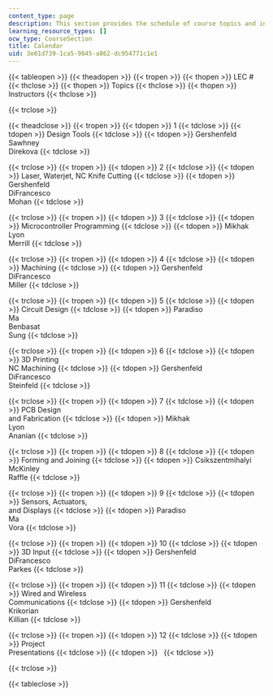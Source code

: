 ```yaml
---
content_type: page
description: This section provides the schedule of course topics and instructors.
learning_resource_types: []
ocw_type: CourseSection
title: Calendar
uid: 3e61d739-1ca5-9845-a862-dc954771c1e1
---
```


{{< tableopen >}}
{{< theadopen >}}
{{< tropen >}}
{{< thopen >}}
LEC #
{{< thclose >}}
{{< thopen >}}
Topics
{{< thclose >}}
{{< thopen >}}
Instructors
{{< thclose >}}

{{< trclose >}}

{{< theadclose >}}
{{< tropen >}}
{{< tdopen >}}
1
{{< tdclose >}}
{{< tdopen >}}
Design Tools
{{< tdclose >}}
{{< tdopen >}}
Gershenfeld  
Sawhney  
Direkova
{{< tdclose >}}

{{< trclose >}}
{{< tropen >}}
{{< tdopen >}}
2
{{< tdclose >}}
{{< tdopen >}}
Laser, Waterjet, NC Knife Cutting
{{< tdclose >}}
{{< tdopen >}}
Gershenfeld  
DiFrancesco  
Mohan
{{< tdclose >}}

{{< trclose >}}
{{< tropen >}}
{{< tdopen >}}
3
{{< tdclose >}}
{{< tdopen >}}
Microcontroller Programming
{{< tdclose >}}
{{< tdopen >}}
Mikhak  
Lyon  
Merrill
{{< tdclose >}}

{{< trclose >}}
{{< tropen >}}
{{< tdopen >}}
4
{{< tdclose >}}
{{< tdopen >}}
Machining
{{< tdclose >}}
{{< tdopen >}}
Gershenfeld  
DiFrancesco  
Miller
{{< tdclose >}}

{{< trclose >}}
{{< tropen >}}
{{< tdopen >}}
5
{{< tdclose >}}
{{< tdopen >}}
Circuit Design
{{< tdclose >}}
{{< tdopen >}}
Paradiso  
Ma  
Benbasat  
Sung
{{< tdclose >}}

{{< trclose >}}
{{< tropen >}}
{{< tdopen >}}
6
{{< tdclose >}}
{{< tdopen >}}
3D Printing  
NC Machining
{{< tdclose >}}
{{< tdopen >}}
Gershenfeld  
DiFrancesco  
Steinfeld
{{< tdclose >}}

{{< trclose >}}
{{< tropen >}}
{{< tdopen >}}
7
{{< tdclose >}}
{{< tdopen >}}
PCB Design  
and Fabrication
{{< tdclose >}}
{{< tdopen >}}
Mikhak  
Lyon  
Ananian
{{< tdclose >}}

{{< trclose >}}
{{< tropen >}}
{{< tdopen >}}
8
{{< tdclose >}}
{{< tdopen >}}
Forming and Joining
{{< tdclose >}}
{{< tdopen >}}
Csikszentmihalyi  
McKinley  
Raffle
{{< tdclose >}}

{{< trclose >}}
{{< tropen >}}
{{< tdopen >}}
9
{{< tdclose >}}
{{< tdopen >}}
Sensors, Actuators,  
and Displays
{{< tdclose >}}
{{< tdopen >}}
Paradiso  
Ma  
Vora
{{< tdclose >}}

{{< trclose >}}
{{< tropen >}}
{{< tdopen >}}
10
{{< tdclose >}}
{{< tdopen >}}
3D Input
{{< tdclose >}}
{{< tdopen >}}
Gershenfeld  
DiFrancesco  
Parkes
{{< tdclose >}}

{{< trclose >}}
{{< tropen >}}
{{< tdopen >}}
11
{{< tdclose >}}
{{< tdopen >}}
Wired and Wireless  
Communications
{{< tdclose >}}
{{< tdopen >}}
Gershenfeld  
Krikorian  
Killian
{{< tdclose >}}

{{< trclose >}}
{{< tropen >}}
{{< tdopen >}}
12
{{< tdclose >}}
{{< tdopen >}}
Project  
Presentations
{{< tdclose >}}
{{< tdopen >}}
 
{{< tdclose >}}

{{< trclose >}}

{{< tableclose >}}
